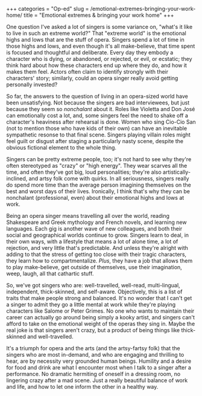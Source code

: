 +++
categories = "Op-ed"
slug = /emotional-extremes-bringing-your-work-home/
title = "Emotional extremes &amp; bringing your work home"
+++

One question I've asked a lot of singers is some variance on, "what's it like to live in such an extreme world?" That "extreme world" is the emotional highs and lows that are the stuff of opera. Singers spend a lot of time in those highs and lows, and even though it's all make-believe, that time spent is focused and thoughtful and deliberate. Every day they embody a character who is dying, or abandoned, or rejected, or evil, or ecstatic; they think hard about how these characters end up where they do, and how it makes them feel. Actors often claim to identify strongly with their characters' story; similarly, could an opera singer really avoid getting personally invested?

So far, the answers to the question of living in an opera-sized world have been unsatisfying. Not because the singers are bad interviewees, but just because they seem so *nonchalant* about it. Roles like Violetta and Don José can emotionally cost a lot, and, some singers feel the need to shake off a character's heaviness after rehearsal is done. Women who sing Cio-Cio San (not to mention those who have kids of their own) can have an inevitable sympathetic resonse to that final scene. Singers playing villain roles might feel guilt or disgust after staging a particularly nasty scene, despite the obvious fictional element to the whole thing.

Singers can be pretty extreme people, too; it's not hard to see why they're often stereotyped as "crazy" or "high energy". They wear scarves all the time, and often they've got big, loud personalities; they're also artistically-inclined, and artsy folk come with quirks. In all seriousness, singers really do spend more time than the average person imagining themselves on the best and worst days of their lives. Ironically, I think that's why they can be nonchalant (professional, even) about their emotional highs and lows at work.

Being an opera singer means travelling all over the world, reading Shakespeare and Greek mythology and French novels, and learning new languages. Each gig is another wave of new colleagues, and both their social and geographical worlds continue to grow. Singers learn to deal, in their own ways, with a lifestyle that means a lot of alone time, a lot of rejection, and very little that's predictable. And unless they're alright with adding to that the stress of getting too close with their tragic characters, they learn how to compartmentalize. *Plus*, they have a job that allows them to play make-believe, get outside of themselves, use their imagination, weep, laugh, all that cathartic stuff.

So, we've got singers who are: well-travelled, well-read, multi-lingual, independent, thick-skinned, and self-aware. Objectively, this is a list of traits that make people strong and balanced. It's no wonder that I can't get a singer to admit they go a little mental at work while they're playing characters like Salome or Peter Grimes. No one who wants to maintain their career can actually go around being simply a kooky artist, and singers can't afford to take on the emotional weight of the operas they sing in. Maybe the real joke is that singers aren't crazy, but a product of being things like thick-skinned and well-travelled. 

It's a triumph for opera and the arts (and the artsy-fartsy folk) that the singers who are most in-demand, and who are engaging and thrilling to hear, are by necessity very grounded human beings. Humility and a desire for food and drink are what I encounter most when I talk to a singer after a performance. No dramatic hermiting of oneself in a dressing room, no lingering crazy after a mad scene. Just a really beautiful balance of work and life, and how to let one inform the other in a healthy way.

